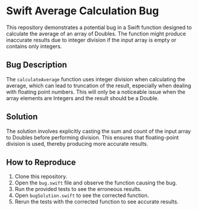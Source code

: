 # Swift Average Calculation Bug

This repository demonstrates a potential bug in a Swift function designed to calculate the average of an array of Doubles. The function might produce inaccurate results due to integer division if the input array is empty or contains only integers. 

## Bug Description
The `calculateAverage` function uses integer division when calculating the average, which can lead to truncation of the result, especially when dealing with floating point numbers.  This will only be a noticeable issue when the array elements are Integers and the result should be a Double. 

## Solution
The solution involves explicitly casting the sum and count of the input array to Doubles before performing division. This ensures that floating-point division is used, thereby producing more accurate results.

## How to Reproduce
1. Clone this repository.
2. Open the `bug.swift` file and observe the function causing the bug.
3. Run the provided tests to see the erroneous results.
4. Open `bugSolution.swift` to see the corrected function.
5. Rerun the tests with the corrected function to see accurate results.